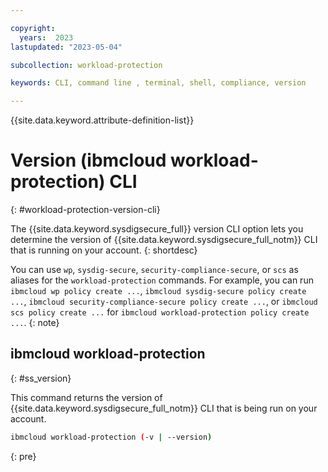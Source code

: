 ```yaml
---

copyright:
  years:  2023
lastupdated: "2023-05-04"

subcollection: workload-protection

keywords: CLI, command line , terminal, shell, compliance, version

---
```


{{site.data.keyword.attribute-definition-list}}


# Version (ibmcloud workload-protection) CLI
{: #workload-protection-version-cli}

The {{site.data.keyword.sysdigsecure_full}} version CLI option lets you determine the version of {{site.data.keyword.sysdigsecure_full_notm}} CLI that is running on your account.
{: shortdesc}

You can use `wp`, `sysdig-secure`, `security-compliance-secure`, or `scs` as aliases for the `workload-protection` commands. For example, you can run `ibmcloud wp policy create ...`, `ibmcloud sysdig-secure policy create ...`, `ibmcloud security-compliance-secure policy create ...`, or `ibmcloud scs policy create ...` for `ibmcloud workload-protection policy create ...`.
{: note}

## ibmcloud workload-protection
{: #ss_version}

This command returns the version of {{site.data.keyword.sysdigsecure_full_notm}} CLI that is being run on your account.

```sh
ibmcloud workload-protection (-v | --version)
```
{: pre}
